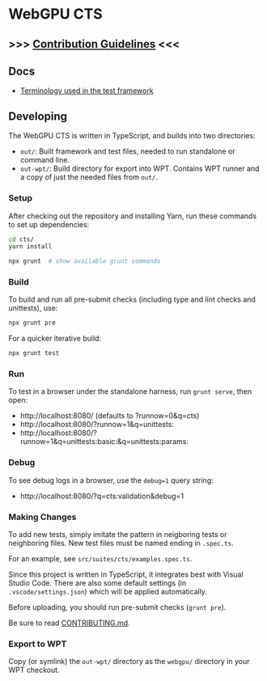 # WebGPU CTS

## >>> [**Contribution Guidelines**](https://github.com/gpuweb/gpuweb/wiki/WebGPU-CTS-guidelines) <<<

## Docs

- [Terminology used in the test framework](docs/terms.md)

## Developing

The WebGPU CTS is written in TypeScript, and builds into two directories:

- `out/`: Built framework and test files, needed to run standalone or command line.
- `out-wpt/`: Build directory for export into WPT. Contains WPT runner and a copy of just the needed files from `out/`.

### Setup

After checking out the repository and installing Yarn, run these commands to
set up dependencies:

```sh
cd cts/
yarn install

npx grunt  # show available grunt commands
```

### Build

To build and run all pre-submit checks (including type and lint checks and
unittests), use:

```sh
npx grunt pre
```

For a quicker iterative build:

```sh
npx grunt test
```

### Run

To test in a browser under the standalone harness, run `grunt serve`, then
open:

- http://localhost:8080/ (defaults to ?runnow=0&q=cts)
- http://localhost:8080/?runnow=1&q=unittests:
- http://localhost:8080/?runnow=1&q=unittests:basic:&q=unittests:params:

### Debug

To see debug logs in a browser, use the `debug=1` query string:

- http://localhost:8080/?q=cts:validation&debug=1

### Making Changes

To add new tests, simply imitate the pattern in neigboring tests or
neighboring files. New test files must be named ending in `.spec.ts`.

For an example, see `src/suites/cts/examples.spec.ts`.

Since this project is written in TypeScript, it integrates best with Visual
Studio Code. There are also some default settings (in `.vscode/settings.json`)
which will be applied automatically.

Before uploading, you should run pre-submit checks (`grunt pre`).

Be sure to read [CONTRIBUTING.md](CONTRIBUTING.md).

### Export to WPT

Copy (or symlink) the `out-wpt/` directory as the `webgpu/` directory in your
WPT checkout.
